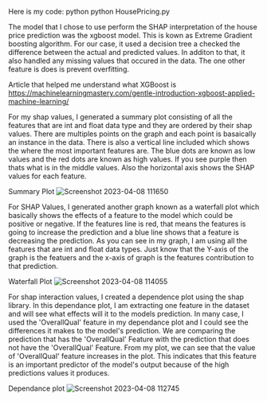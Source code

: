Here is my code:
python
python HousePricing.py

The model that I chose to use perform the SHAP interpretation of the house price prediction was the xgboost model. This is kown as Extreme Gradient boosting algorithm.
For our case, it used a decision tree a checked the difference between the actual and predicted values. In additon to that, it also handled any missing values that occured in the data. The one other feature is does is prevent overfitting.

Article that helped me understand what XGBoost is
https://machinelearningmastery.com/gentle-introduction-xgboost-applied-machine-learning/

For my shap values, I generated a summary plot consisting of all the features that are int and float data type and they are ordered by their shap values. There are multiples points on the graph and each point is basaically an instance in the data. There is also a vertical line included which shows the where the most important features are. The blue dots are known as low values and the red dots are known as high values. If you see purple then thats what is in the middle values. Also the horizontal axis shows the SHAP values for each feature.

Summary Plot
![Screenshot 2023-04-08 111650](https://user-images.githubusercontent.com/123338238/230729110-a6cb33bf-7b62-49b6-ad15-7e2fb5aeb34a.png)

For SHAP Values, I generated another graph known as a waterfall plot which basically shows the effects of a feature to the model which could be positive or negative. If the features line is red, that means the features is going to increase the prediction and a blue line shows that a feature is decreasing the prediction. As you can see in my graph, I am using all the features that are int and float data types. Just know that the Y-axis of the graph is the featuers and the x-axis of graph is the features contribution to that prediction.

Waterfall Plot
![Screenshot 2023-04-08 114055](https://user-images.githubusercontent.com/123338238/230730485-4508eedc-9914-47d2-a022-ac7213bee57f.png)


For shap interaction values, I created a dependence plot using the shap library. In this dependance plot, I am extracting one feature in the dataset and will see what effects will it to the models prediction. In many case, I used the 'OverallQual' feature in my dependance plot and I could see the differences it makes to the model's prediction. We are comparing the prediction that has the 'OverallQual' Feature with the prediction that does not have the 'OverallQual' Feature. From my plot, we can see that the value of 'OverallQual' feature increases in the plot. This indicates that this feature is an important predictor of the model's output because of the high predictions values it produces.


Dependance plot
![Screenshot 2023-04-08 112745](https://user-images.githubusercontent.com/123338238/230729730-b6b880c1-0c14-47a4-b886-92510fab88e7.png)
